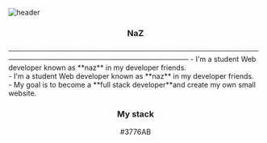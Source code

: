 ![header](https://capsule-render.vercel.app/api?type=waving&color=auto&height=200&section=header&text=Hi%20There👋&fontSize=70)
<h3 align="center">NaZ</h3>
──────────────────────────────────────────────────────────────────────────────────────
- I'm a student Web developer known as **naz** in my developer friends.</br>
- I'm a student Web developer known as **naz** in my developer friends.</br>
- My goal is to become a **full stack developer**and create my own small website.</br>  
<h3 align="center">My stack</h3>

<p align="center">#3776AB
